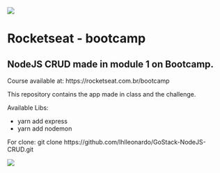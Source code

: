 <img src="https://www.anychart.com/_design/img/upload/plugins/nodejs-logo.png">

<h1>Rocketseat - bootcamp</h1>

<h2>NodeJS CRUD made in module 1 on Bootcamp.</h2>

<p>Course available at: https://rocketseat.com.br/bootcamp</p>

<p>This repository contains the app made in class and the challenge.</p>

<p>Available Libs: </p>
<ul>
<li>yarn add express</li>
<li>yarn add nodemon</li>
</ul>

<p>For clone: git clone https://github.com/lhlleonardo/GoStack-NodeJS-CRUD.git</p>

<img src="https://encrypted-tbn0.gstatic.com/images?q=tbn:ANd9GcSEmmPKHeFQI7gAjKLWgK-1zCFDL13wHc3_JqT7A7URkiuW2c7O&s">
